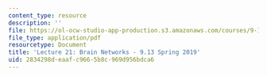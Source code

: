 ```yaml
---
content_type: resource
description: ''
file: https://ol-ocw-studio-app-production.s3.amazonaws.com/courses/9-13-the-human-brain-spring-2019/2834298deaafc9665b8c969d956bdca6_MIT9_13S19_L21.pdf
file_type: application/pdf
resourcetype: Document
title: 'Lecture 21: Brain Networks - 9.13 Spring 2019'
uid: 2834298d-eaaf-c966-5b8c-969d956bdca6
---
```

